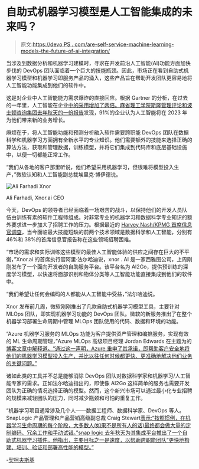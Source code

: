 # 自助式机器学习模型是人工智能集成的未来吗？

> 原文:[https://devo PS . com/are-self-service-machine-learning-models-the-future-of-ai-integration/](https://devops.com/are-self-service-machine-learning-models-the-future-of-ai-integration/)

当涉及到数据分析和机器学习建模时，寻求在开发前沿人工智能(AI)功能方面加快步伐的 DevOps 团队面临着一个巨大的技能瓶颈。因此，市场正在看到自助式机器学习模型和机器学习即服务产品的涌入，这些产品旨在帮助开发团队更容易地将人工智能功能集成到他们的软件中。

这是对企业中人工智能能力需求爆炸的直接回应。根据 Gartner 的分析，在过去的一年里，人工智能在企业[中的采用增加了两倍。麻省理工学院斯隆管理评论和波士顿咨询集团去年秋天的一份](https://www.gartner.com/smarterwithgartner/gartner-predicts-the-future-of-ai-technologies/)[报告](https://sloanreview.mit.edu/projects/artificial-intelligence-in-business-gets-real/)发现，91%的企业认为人工智能将在 2023 年为他们带来新的业务增长。

麻烦在于，将人工智能功能和预测分析融入软件需要跨职能 DevOps 团队在数据科学和机器学习方面拥有全新水平的专业知识。他们需要额外的技能来选择正确的算法方法，获取和管理数据，训练模型，并将它们集成到代码库和底层基础设施中，以便一切都能正常工作。

“我们从各地的客户那里听说，他们希望采用机器学习，但很难将模型投入生产，”微软认知和人工智能副总裁埃里克·博伊德说。

![Ali Farhadi Xnor](../Images/d3d8f3ff06260234a2a430f9493b2788.png)

Ali Farhadi, Xnor.ai CEO

今天，DevOps 的领导者已经面临着一场艰苦的战斗，以保持他们的开发人员队伍由训练有素的软件工程师组成。对非常专业的机器学习和数据科学专业知识的额外要求进一步加大了招聘工作的压力。根据最近的 [Harvey Nash/KPMG 首席信息官调查](https://ciosurveyvisual.com/home/surveyreport)，当今面临最大技能短缺的前两个技术领域是数据科学和人工智能，分别有 46%和 38%的首席信息官报告称在这些领域招聘困难。

“市场的需求和实际训练这些模型的最佳人工智能体验的供应之间存在巨大的不平衡，”Xnor.ai 的首席执行官阿里·法尔哈迪说，xnor . AI 是一家西雅图公司，上周刚刚发布了一个面向开发者的自助服务平台。该平台名为 AI2Go，提供预训练的深度学习模型，以快速将面部识别和物体分类等人工智能功能直接集成到他们的软件中。

“我们希望让任何会编码的人都能从人工智能中受益，”法尔哈迪说。

Xnor 发布前几周，微软刚刚推出了几款自助式机器学习模型工具，主要针对 MLOps 团队，即实现机器学习功能的 DevOps 团队。微软的新服务推出了在整个机器学习部署生命周期中管理 MLOps 团队使用的代码、数据和环境的功能。

“Azure 机器学习服务的 MLOps 功能为客户提供资产管理和编排服务，实现有效的 ML 生命周期管理，”Azure MLOps 高级项目经理 Jordan Edwards 在主题为的[博客文章中解释道。“通过这一声明，Azure 重申了其承诺，即帮助客户安全地将他们的机器学习模型投入生产，并比以往任何时候都更快、更准确地解决他们业务的关键问题。”](https://azure.microsoft.com/en-us/blog/take-your-machine-learning-models-to-production-with-new-mlops-capabilities/)

诸如此类的工具并不总是能够消除 DevOps 团队对数据科学家和机器学习/人工智能专家的需求。正如法尔哈迪指出的，即使像 AI2Go 这样简单的服务也需要开发团队为正确的情况选择正确的模型。然而，这个新兴市场可以通过最小化专业招聘的规模来减轻团队的压力，同时减少瓶颈和可怕的重复工作。

“机器学习项目通常涉及几个人——数据工程师、数据科学家、DevOps 等人。SnapLogic 产品管理和产品营销高级副总裁 Craig Stewart[表示:“按照惯例，在机器学习生命周期的每个阶段，大多数人(如果不是所有人的话)最终都会做大量的定制编码、冗余工作和手动试错。”snap logic 去年秋天为其集成平台推出了一个自助式机器学习插件。他指出，主要目标之一是速度，以帮助跨职能团队“更快地构建、培训、验证和部署高性能的模型。”](https://www.snaplogic.com/blog/snaplogic-data-science-self-service-to-machine-learning)

-[契柯夫斯基](https://devops.com/author/ericka-chickowski/)